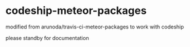codeship-meteor-packages
=========================

modified from arunoda/travis-ci-meteor-packages to work with codeship

please standby for documentation
